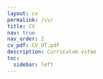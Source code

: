 ```yaml
---
layout: cv
permalink: /cv/
title: CV
nav: true
nav_order: 2
cv_pdf: CV_OT.pdf
description: Curriculum vitae
toc:
  sidebar: left
---
```

